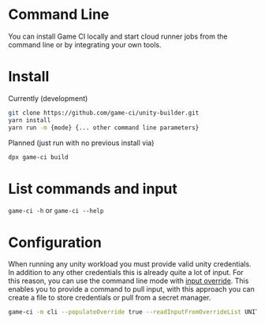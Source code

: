 # Command Line

You can install Game CI locally and start cloud runner jobs from the command line or by integrating your own tools.

# Install

Currently (development)

```bash
git clone https://github.com/game-ci/unity-builder.git
yarn install
yarn run -m {mode} {... other command line parameters}
```

Planned (just run with no previous install via)

```bash
dpx game-ci build
```

# List commands and input

`game-ci -h` or `game-ci --help`

# Configuration

When running any unity workload you must provide valid unity credentials. In addition to any other credentials this is already quite a lot of input. For this reason, you can use the command line mode with [input override](/advanced-topics/input-override). This enables you to provide a command to pull input, with this approach you can create a file to store credentials or pull from a secret manager.

```bash
game-ci -m cli --populateOverride true --readInputFromOverrideList UNITY_EMAIL,UNITY_SERIAL,UNITY_PASSWORD --readInputOverrideCommand="gcloud secrets versions access 1 --secret=\"{0}\""`
